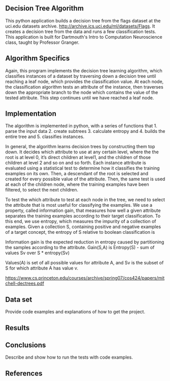 ## Decision Tree Algorithm

This python application builds a decision tree from the flags dataset at the uci.edu datasets archive. http://archive.ics.uci.edu/ml/datasets/Flags. It creates a decision tree from the data and runs a few classification tests. This application is built for Dartmouth's Intro to Computation Neuroscience class, taught by Professor Granger.

## Algorithm Specifics

Again, this program implements the decision tree learning algorithm, which classifies instances of a dataset by traversing down a decision tree until reaching a leaf node, which provides the classification value. At each node, the classification algorithm tests an attribute of the instance, then traverses down the appropriate branch to the node which contains the value of the tested attribute. This step continues until we have reached a leaf node.

## Implementation

The algorithm is implemented in python, with a series of functions that 1. parse the input data 2. create subtrees 3. calculate entropy and 4. builds the entire tree and 5. classifies instances.

In general, the algorithm learns decision trees by constructing them top down. It decides which attribute to use at any certain level, where the the root is at level 0, it’s direct children at level1, and the children of those children at level 2 and so on and so forth. Each instance attribute is evaluated using a statistical test to determine how it classifies the training examples on its own. Then, a descendant of the root is selected and created for every possible value of the attribute. Then, the same test is used at each of the children node, where the training examples have been filtered, to select the next children.

To test the which attribute to test at each node in the tree, we need to select the attribute that is most useful for classifying the examples. We use a property, called information gain, that measures how well a given attribute separates the training examples according to their target classification. To this end, we use entropy, which measures the impurity of a collection of examples. Given a collection S, containing positive and negative examples of a target concept, the entropy of S relative to boolean classification is

Information gain is the expected reduction in entropy caused by partitioning the samples according to the attribute. Gain(S,A) is Entropy(S) - sum of values Sv over S * entropy(Sv)

Values(A) is set of all possible values for attribute A, and Sv is the subset of S for which attribute A has value v.

https://www.cs.princeton.edu/courses/archive/spring07/cos424/papers/mitchell-dectrees.pdf

## Data set

Provide code examples and explanations of how to get the project.

## Results

## Conclusions

Describe and show how to run the tests with code examples.

## References